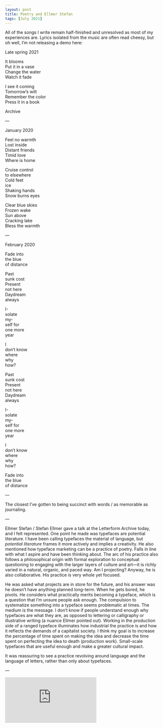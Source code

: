 ```yaml
---
layout: post
title: Poetry and Ellmer Stefan
tags: [July 2021]
---
```


All of the songs I write remain half-finished and unresolved as most of my experiences are. Lyrics isolated from the music are often read cheesy, but oh well, I’m not releasing a demo here:

Late spring 2021

It blooms  
Put it in a vase  
Change the water  
Watch it fade  

I see it coming  
Tomorrow’s wilt  
Remember the color  
Press it in a book  

Archive

—

January 2020

Feel no warmth  
Lost inside  
Distant friends  
Timid love  
Where is home  

Cruise control  
to elsewhere  
Cold feet  
ice  
Shaking hands  
Snow burns eyes  

Clear blue skies  
Frozen wake  
Sun above  
Cracking lake  
Bless the warmth  

—

February 2020

Fade into   
the blue   
of distance  

Past  
sunk cost  
Present  
not here  
Daydream  
always  

I-  
solate  
my-  
self for  
one more  
year  

I   
don’t know  
where  
why  
how?

Past  
sunk cost  
Present  
not here  
Daydream  
always  

I-  
solate  
my-  
self for  
one more  
year 

I  
don’t know  
where  
why  
how?  

Fade into   
the blue  
of distance


—

The closest I’ve gotten to being succinct with words / as memorable as journaling.

—

Ellmer Stefan / Stefan Ellmer gave a talk at the Letterform Archive today, and I felt represented. One point he made was typefaces are potential literature. I have been calling typefaces the material of language, but *potential literature* frames it more actively and implies a creativity. He also mentioned how typeface marketing can be a practice of poetry. Falls in line with what I aspire and have been thinking about. The arc of his practice also follows a philosophical origin with formal exploration to conceptual questioning to engaging with the larger layers of culture and art—it is richly varied in a natural, organic, and paced way. Am I projecting? Anyway, he is also collaborative. His practice is very whole yet focused. 

He was asked what projects are in store for the future, and his answer was he doesn’t have anything planned long-term. When he gets bored, he pivots. He considers what practically merits becoming a typeface, which is a question that I’m unsure people ask enough. The compulsion to systematize something into a typeface seems problematic at times. The medium is the message. I don’t know if people understand enough why typefaces are what they are, as opposed to lettering or calligraphy or illustrative writing (a nuance Ellmer pointed out). Working in the production side of a ranged typeface illuminates how industrial the practice is and how it reflects the demands of a capitalist society. I think my goal is to increase the percentage of time spent on making the idea and decrease the time spent on perfecting the idea to death (production work). Small-scale typefaces that are useful enough and make a greater cultural impact.

It was reassuring to see a practice revolving around language and the language of letters, rather than only about typefaces.

—

<div class="responsive_iframe">
   <iframe src="https://www.youtube.com/embed/cVx4f9swtTQ" frameborder="0" allow="accelerometer; autoplay; clipboard-write; encrypted-media; gyroscope; picture-in-picture" allowfullscreen></iframe>
</div>